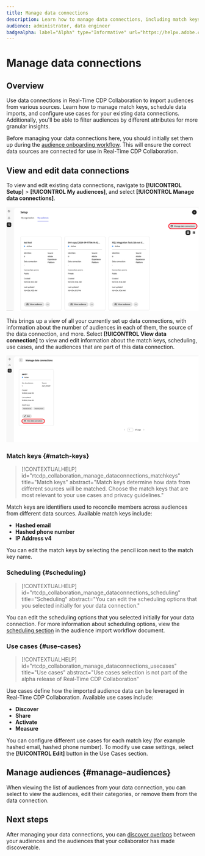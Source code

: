 ```yaml
---
title: Manage data connections
description: Learn how to manage data connections, including match keys, scheduling, use cases, and audience filtering in Real-Time CDP Collaboration.
audience: administrator, data engineer
badgealpha: label="Alpha" type="Informative" url="https://helpx.adobe.com/legal/product-descriptions/real-time-customer-data-platform-b2b-edition-prime-and-ultimate-packages.html" newtab=true
---
```


# Manage data connections

## Overview

Use data connections in Real-Time CDP Collaboration to import audiences from various sources. Learn how to manage match keys, schedule data imports, and configure use cases for your existing data connections. Additionally, you'll be able to filter audiences by different attributes for more granular insights.

Before managing your data connections here, you should initially set them up during the [audience onboarding workflow](./onboard-audiences.md). This will ensure the correct data sources are connected for use in Real-Time CDP Collaboration.

## View and edit data connections

To view and edit existing data connections, navigate to **[!UICONTROL Setup]** > **[!UICONTROL My audiences]**, and select **[!UICONTROL Manage data connections]**.

![View of the audiences screen, with Manage data connections highlighted.](/help/assets/setup/manage-data-connection/manage-data-connection-highlighted.png)

This brings up a view of all your currently set up data connections, with information about the number of audiences in each of them, the source of the data connection, and more. Select **[!UICONTROL View data connection]** to view and edit information about the match keys, scheduling, use cases, and the audiences that are part of this data connection. 

![View of the data connection screen, with View data connections highlighted.](/help/assets/setup/manage-data-connection/view-data-connection-highlighted.png)

### Match keys {#match-keys}

>[!CONTEXTUALHELP]
>id="rtcdp_collaboration_manage_dataconnections_matchkeys"
>title="Match keys"
>abstract="Match keys determine how data from different sources will be matched. Choose the match keys that are most relevant to your use cases and privacy guidelines."

Match keys are identifiers used to reconcile members across audiences from different data sources. Available match keys include:

- **Hashed email**
- **Hashed phone number**
- **IP Address v4**

You can edit the match keys by selecting the pencil icon next to the match key name.

### Scheduling {#scheduling}

>[!CONTEXTUALHELP]
>id="rtcdp_collaboration_manage_dataconnections_scheduling"
>title="Scheduling"
>abstract="You can edit the scheduling options that you selected initially for your data connection."

You can edit the scheduling options that you selected initially for your data connection. For more information about scheduling options, view the [scheduling section](/help/guide/setup/onboard-audiences.md#schedule) in the audience import workflow document.

### Use cases {#use-cases}

>[!CONTEXTUALHELP]
>id="rtcdp_collaboration_manage_dataconnections_usecases"
>title="Use cases"
>abstract="Use cases selection is not part of the alpha release of Real-Time CDP Collaboration"

Use cases define how the imported audience data can be leveraged in Real-Time CDP Collaboration. Available use cases include:

- **Discover**
- **Share**
- **Activate**
- **Measure**

You can configure different use cases for each match key (for example hashed email, hashed phone number). To modify use case settings, select the **[!UICONTROL Edit]** button in the Use Cases section.

## Manage audiences {#manage-audiences}

When viewing the list of audiences from your data connection, you can select to view the audiences, edit their categories, or remove them from the data connection.

## Next steps

After managing your data connections, you can [discover overlaps](/help/guide/collaborate/discover.md) between your audiences and the audiences that your collaborator has made discoverable. 
